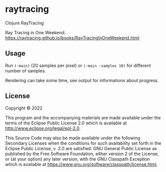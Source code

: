 # raytracing

Clojure RayTracing

Ray Tracing in One Weekend:
https://raytracing.github.io/books/RayTracingInOneWeekend.html

## Usage

Run `(-main)` (20 samples per pixel) or `(-main :samples 10)` for different number of samples.

Rendering can take some time, see output for informations about progress.

## License

Copyright © 2022

This program and the accompanying materials are made available under the
terms of the Eclipse Public License 2.0 which is available at
http://www.eclipse.org/legal/epl-2.0.

This Source Code may also be made available under the following Secondary
Licenses when the conditions for such availability set forth in the Eclipse
Public License, v. 2.0 are satisfied: GNU General Public License as published by
the Free Software Foundation, either version 2 of the License, or (at your
option) any later version, with the GNU Classpath Exception which is available
at https://www.gnu.org/software/classpath/license.html.
